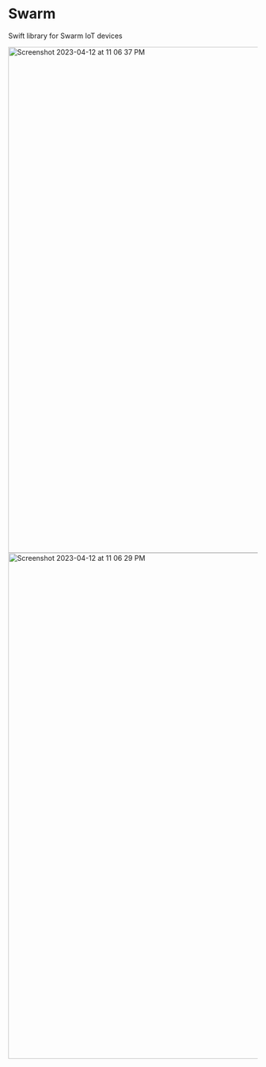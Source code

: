 # Swarm
Swift library for Swarm IoT devices

<img width="1022" alt="Screenshot 2023-04-12 at 11 06 37 PM" src="https://user-images.githubusercontent.com/3419766/231669121-5714f5d6-8f37-4a0d-ac47-8f79ef96b815.png">

<img width="1022" alt="Screenshot 2023-04-12 at 11 06 29 PM" src="https://user-images.githubusercontent.com/3419766/231669061-9b80a544-e406-48e3-b1a4-b9a618290336.png">

